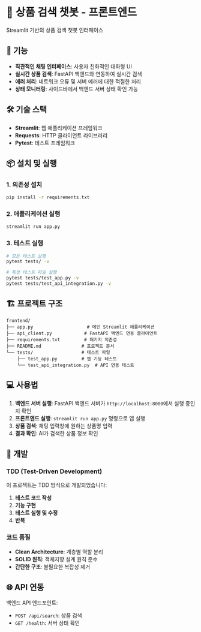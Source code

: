 # 🛒 상품 검색 챗봇 - 프론트엔드

Streamlit 기반의 상품 검색 챗봇 인터페이스

## 🚀 기능

- **직관적인 채팅 인터페이스**: 사용자 친화적인 대화형 UI
- **실시간 상품 검색**: FastAPI 백엔드와 연동하여 실시간 검색
- **에러 처리**: 네트워크 오류 및 서버 에러에 대한 적절한 처리
- **상태 모니터링**: 사이드바에서 백엔드 서버 상태 확인 가능

## 🛠 기술 스택

- **Streamlit**: 웹 애플리케이션 프레임워크
- **Requests**: HTTP 클라이언트 라이브러리
- **Pytest**: 테스트 프레임워크

## 📦 설치 및 실행

### 1. 의존성 설치
```bash
pip install -r requirements.txt
```

### 2. 애플리케이션 실행
```bash
streamlit run app.py
```

### 3. 테스트 실행
```bash
# 모든 테스트 실행
pytest tests/ -v

# 특정 테스트 파일 실행
pytest tests/test_app.py -v
pytest tests/test_api_integration.py -v
```

## 🏗 프로젝트 구조

```
frontend/
├── app.py                    # 메인 Streamlit 애플리케이션
├── api_client.py            # FastAPI 백엔드 연동 클라이언트
├── requirements.txt         # 패키지 의존성
├── README.md               # 프로젝트 문서
└── tests/                  # 테스트 파일
    ├── test_app.py         # 앱 기능 테스트
    └── test_api_integration.py  # API 연동 테스트
```

## 💻 사용법

1. **백엔드 서버 실행**: FastAPI 백엔드 서버가 `http://localhost:8000`에서 실행 중인지 확인
2. **프론트엔드 실행**: `streamlit run app.py` 명령으로 앱 실행
3. **상품 검색**: 채팅 입력창에 원하는 상품명 입력
4. **결과 확인**: AI가 검색한 상품 정보 확인

## 🔧 개발

### TDD (Test-Driven Development)
이 프로젝트는 TDD 방식으로 개발되었습니다:

1. **테스트 코드 작성**
2. **기능 구현**
3. **테스트 실행 및 수정**
4. **반복**

### 코드 품질
- **Clean Architecture**: 계층별 역할 분리
- **SOLID 원칙**: 객체지향 설계 원칙 준수
- **간단한 구조**: 불필요한 복잡성 제거

## 🌐 API 연동

백엔드 API 엔드포인트:
- `POST /api/search`: 상품 검색
- `GET /health`: 서버 상태 확인 
